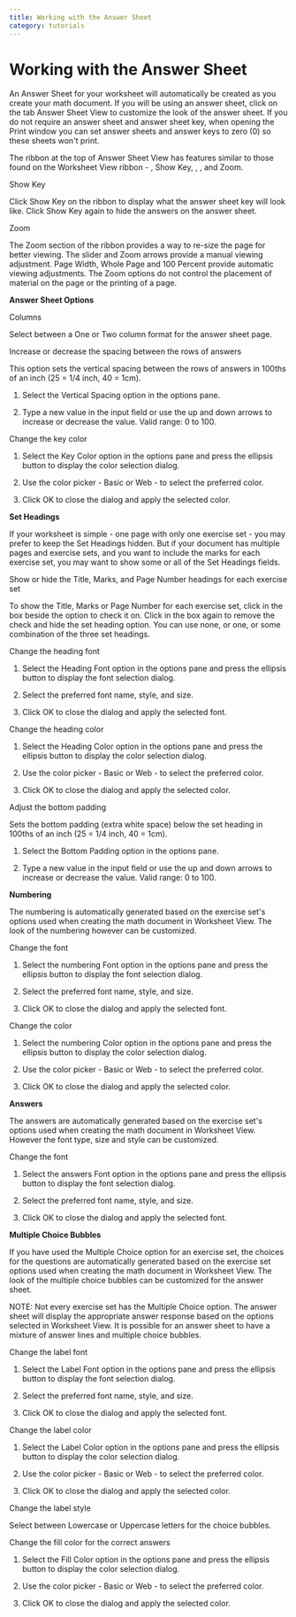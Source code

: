 ```yaml
---
title: Working with the Answer Sheet
category: tutorials
---
```


# Working with the Answer Sheet

An Answer Sheet for your worksheet will automatically be created as you create your math document. If you will be using an answer sheet, click on the tab Answer Sheet View to customize the look of the answer sheet. If you do not require an answer sheet and answer sheet key, when opening the Print window you can set answer sheets and answer keys to zero (0) so these sheets won't print.

The ribbon at the top of Answer Sheet View has features similar to those found on the Worksheet View ribbon - , Show Key, , , and Zoom.

Show Key

Click Show Key on the ribbon to display what the answer sheet key will look like. Click Show Key again to hide the answers on the answer sheet.

Zoom

The Zoom section of the ribbon provides a way to re-size the page for better viewing. The slider and Zoom arrows provide a manual viewing adjustment. Page Width, Whole Page and 100 Percent provide automatic viewing adjustments. The Zoom options do not control the placement of material on the page or the printing of a page.

**Answer Sheet Options**

Columns

Select between a One or Two column format for the answer sheet page.

Increase or decrease the spacing between the rows of answers

This option sets the vertical spacing between the rows of answers in 100ths of an inch (25 = 1/4 inch, 40 = 1cm).

1. Select the Vertical Spacing option in the options pane.

2. Type a new value in the input field or use the up and down arrows to increase or decrease the value. Valid range: 0 to 100.

Change the key color

1. Select the Key Color option in the options pane and press the ellipsis button to display the color selection dialog.

2. Use the color picker - Basic or Web - to select the preferred color.

3. Click OK to close the dialog and apply the selected color.

**Set Headings**

If your worksheet is simple - one page with only one exercise set - you may prefer to keep the Set Headings hidden. But if your document has multiple pages and exercise sets, and you want to include the marks for each exercise set, you may want to show some or all of the Set Headings fields.

Show or hide the Title, Marks, and Page Number headings for each exercise set

To show the Title, Marks or Page Number for each exercise set, click in the box beside the option to check it on. Click in the box again to remove the check and hide the set heading option. You can use none, or one, or some combination of the three set headings.

Change the heading font

1. Select the Heading Font option in the options pane and press the ellipsis button to display the font selection dialog.

2. Select the preferred font name, style, and size.

3. Click OK to close the dialog and apply the selected font.

Change the heading color

1. Select the Heading Color option in the options pane and press the ellipsis button to display the color selection dialog.

2. Use the color picker - Basic or Web - to select the preferred color.

3. Click OK to close the dialog and apply the selected color.

Adjust the bottom padding

Sets the bottom padding (extra white space) below the set heading in 100ths of an inch (25 = 1/4 inch, 40 = 1cm).

1. Select the Bottom Padding option in the options pane.

2. Type a new value in the input field or use the up and down arrows to increase or decrease the value. Valid range: 0 to 100.

**Numbering**

The numbering is automatically generated based on the exercise set's options used when creating the math document in Worksheet View. The look of the numbering however can be customized.

Change the font

1. Select the numbering Font option in the options pane and press the ellipsis button to display the font selection dialog.

2. Select the preferred font name, style, and size.

3. Click OK to close the dialog and apply the selected font.

Change the color

1. Select the numbering Color option in the options pane and press the ellipsis button to display the color selection dialog.

2. Use the color picker - Basic or Web - to select the preferred color.

3. Click OK to close the dialog and apply the selected color.

**Answers**

The answers are automatically generated based on the exercise set's options used when creating the math document in Worksheet View. However the font type, size and style can be customized.

Change the font

1. Select the answers Font option in the options pane and press the ellipsis button to display the font selection dialog.

2. Select the preferred font name, style, and size.

3. Click OK to close the dialog and apply the selected font.

**Multiple Choice Bubbles**

If you have used the Multiple Choice option for an exercise set, the choices for the questions are automatically generated based on the exercise set options used when creating the math document in Worksheet View. The look of the multiple choice bubbles can be customized for the answer sheet.

NOTE: Not every exercise set has the Multiple Choice option. The answer sheet will display the appropriate answer response based on the options selected in Worksheet View. It is possible for an answer sheet to have a mixture of answer lines and multiple choice bubbles.

Change the label font

1. Select the Label Font option in the options pane and press the ellipsis button to display the font selection dialog.

2. Select the preferred font name, style, and size.

3. Click OK to close the dialog and apply the selected font.

Change the label color

1. Select the Label Color option in the options pane and press the ellipsis button to display the color selection dialog.

2. Use the color picker - Basic or Web - to select the preferred color.

3. Click OK to close the dialog and apply the selected color.

Change the label style

Select between Lowercase or Uppercase letters for the choice bubbles.

Change the fill color for the correct answers

1. Select the Fill Color option in the options pane and press the ellipsis button to display the color selection dialog.

2. Use the color picker - Basic or Web - to select the preferred color.

3. Click OK to close the dialog and apply the selected color.

